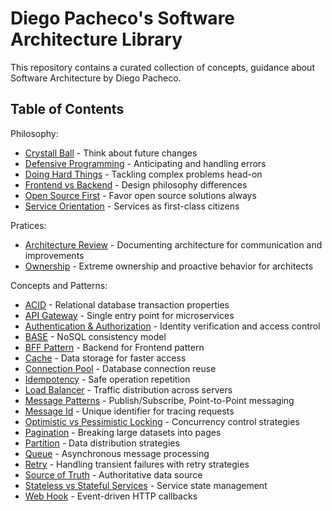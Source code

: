 # Diego Pacheco's Software Architecture Library

This repository contains a curated collection of concepts, guidance about Software Architecture by Diego Pacheco.

## Table of Contents

Philosophy:
- [Crystall Ball](CRYSTAL_BALL.md) - Think about future changes
- [Defensive Programming](DEFENSIVE.md) - Anticipating and handling errors
- [Doing Hard Things](DOING_HARD_THINGS.md) - Tackling complex problems head-on
- [Frontend vs Backend](FRONTEND_VS_BACKEND.md) - Design philosophy differences
- [Open Source First](OSS.md) - Favor open source solutions always
- [Service Orientation](SO.md) - Services as first-class citizens

Pratices:
- [Architecture Review](ARCH_REVIEW.md) - Documenting architecture for communication and improvements
- [Ownership](OWNERSHIP.md) - Extreme ownership and proactive behavior for architects

Concepts and Patterns:
- [ACID](ACID.md) - Relational database transaction properties
- [API Gateway](API_GATEWAY.md) - Single entry point for microservices
- [Authentication & Authorization](AUTHENT.md) - Identity verification and access control
- [BASE](BASE.md) - NoSQL consistency model
- [BFF Pattern](BFF_PATTERN.md) - Backend for Frontend pattern
- [Cache](CACHE.md) - Data storage for faster access
- [Connection Pool](CONNECTION_POOL.md) - Database connection reuse
- [Idempotency](IDEMPOTENCY.md) - Safe operation repetition
- [Load Balancer](LB.md) - Traffic distribution across servers
- [Message Patterns](MESSAGE_PATTERNS.md) - Publish/Subscribe, Point-to-Point messaging
- [Message Id](MESSAGE_ID.md) - Unique identifier for tracing requests
- [Optimistic vs Pessimistic Locking](OPLOCKING.md) - Concurrency control strategies
- [Pagination](PAGINATION.md) - Breaking large datasets into pages
- [Partition](PARTITION.md) - Data distribution strategies
- [Queue](QUEUE.md) - Asynchronous message processing
- [Retry](RETRY.md) - Handling transient failures with retry strategies
- [Source of Truth](SOURCE_OF_TRUTH.md) - Authoritative data source
- [Stateless vs Stateful Services](STATELESS_VS_STATEFULL_SVC.md) - Service state management
- [Web Hook](WEB_HOOK.md) - Event-driven HTTP callbacks